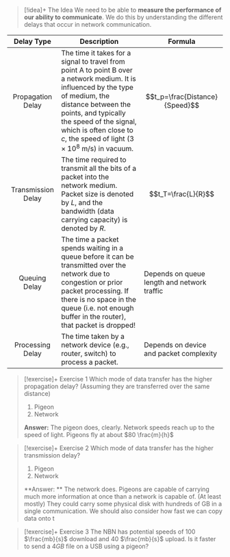 
> [!idea]+ The Idea
> We need to be able to **measure the performance of our ability to communicate**. We do this by understanding the different delays that occur in network communication.

| Delay Type                          | Description                                                                                                                                                                                                                                                                              | Formula                                     |
| ----------------------------------- | ---------------------------------------------------------------------------------------------------------------------------------------------------------------------------------------------------------------------------------------------------------------------------------------- | ------------------------------------------- |
| <center>Propagation Delay</center>  | The time it takes for a signal to travel from point A to point B over a network medium. It is influenced by the type of medium, the distance between the points, and typically the speed of the signal, which is often close to $c$, the speed of light $(3 \times 10^8$ m/s) in vacuum. | $$t_p=\frac{Distance}{Speed}$$              |
| <center>Transmission Delay</center> | The time required to transmit all the bits of a packet into the network medium. Packet size is denoted by $L$, and the bandwidth (data carrying capacity) is denoted by $R$.                                                                                                             | $$t_T=\frac{L}{R}$$                         |
| <center>Queuing Delay</center>      | The time a packet spends waiting in a queue before it can be transmitted over the network due to congestion or prior packet processing. If there is no space in the queue (i.e. not enough buffer in the router), that packet is dropped!                                                | Depends on queue length and network traffic |
| <center>Processing Delay</center>   | The time taken by a network device (e.g., router, switch) to process a packet.                                                                                                                                                                                                           | Depends on device and packet complexity     |


> [!exercise]+ Exercise 1
> Which mode of data transfer has the higher propagation delay? (Assuming they are transferred over the same distance)
> 1. Pigeon
> 2. Network
> 
> **Answer:** The pigeon does, clearly. Network speeds reach up to the speed of light. Pigeons fly at about $80 \frac{m}{h}$


> [!exercise]+ Exercise 2
> Which mode of data transfer has the higher transmission delay?
> 1. Pigeon
> 2. Network
> 
> **Answer: ** The network does. Pigeons are capable of carrying much more information at once than a network is capable of. (At least mostly) They could carry some physical disk with hundreds of GB in a single communication. We should also consider how fast we can copy data onto t


> [!exercise]+ Exercise 3
> The NBN has potential speeds of 100 $\frac{mb}{s}$ download and 40 $\frac{mb}{s}$ upload. Is it faster to send a $4 GB$ file on a USB using a pigeon?




